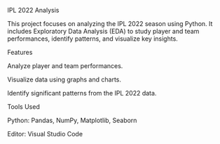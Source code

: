 IPL 2022 Analysis

This project focuses on analyzing the IPL 2022 season using Python. It includes Exploratory Data Analysis (EDA) to study player and team performances, identify patterns, and visualize key insights.

Features

Analyze player and team performances.

Visualize data using graphs and charts.

Identify significant patterns from the IPL 2022 data.

Tools Used

Python: Pandas, NumPy, Matplotlib, Seaborn

Editor: Visual Studio Code
